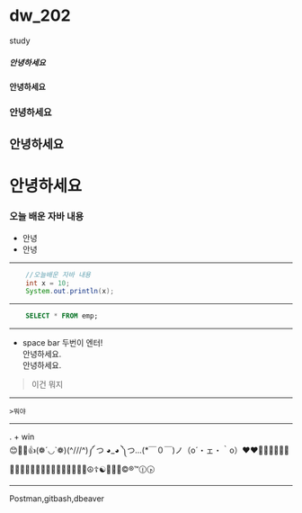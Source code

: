 # dw_202
study
##### 안녕하세요    <!-- #####h5 같은거 -->
#### 안녕하세요
### 안녕하세요
## 안녕하세요
# 안녕하세요    <!-- #####h1 같은거 -->

### 오늘 배운 자바 내용  
- 안녕
- 안녕
***
```java
    //오늘배운 자바 내용
    int x = 10;
    System.out.println(x);
```

***
```sql
    SELECT * FROM emp;
```
***
- space bar 두번이 엔터!  
안녕하세요.  
안녕하세요.

> 이건 뭐지  
***
    >뭐야
***
. + win  
😊🐱‍🏍👍(❁´◡`❁)(^///^)༼ つ ◕_◕ ༽つ...(*￣０￣)ノ（o´・ェ・｀o）❤❤💖🐱‍👤🤳🎂🌹🤢🤔🐱‍💻👏🤷‍♂️😘🐱‍🏍🛴🚝🧡💚💌☮☦☯🕎➰➗©®™🕧🕟
***
Postman,gitbash,dbeaver
